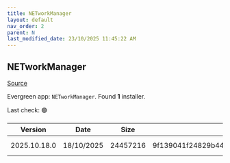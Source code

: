 ```yaml
---
title: NETworkManager
layout: default
nav_order: 2
parent: N
last_modified_date: 23/10/2025 11:45:22 AM
---
```


## NETworkManager

[Source](https://github.com/BornToBeRoot/NETworkManager)

Evergreen app: `NETworkManager`. Found **1** installer.

Last check: 🟢

| Version      | Date       | Size     | Sha256                                                           | Architecture | InstallerType | Type | URI                                                                                                                                                                                                                                        |
| ------------ | ---------- | -------- | ---------------------------------------------------------------- | ------------ | ------------- | ---- | ------------------------------------------------------------------------------------------------------------------------------------------------------------------------------------------------------------------------------------------ |
| 2025.10.18.0 | 18/10/2025 | 24457216 | 9f139041f24829b44183a800642cc00cc615dcfc0069227696dfaa8a308c6cf7 | x86          | Default       | msi  | [https://github.com/BornToBeRoot/NETworkManager/releases/download/2025.10.18.0/NETworkManager_2025.10.18.0_Setup.msi](https://github.com/BornToBeRoot/NETworkManager/releases/download/2025.10.18.0/NETworkManager_2025.10.18.0_Setup.msi) |
